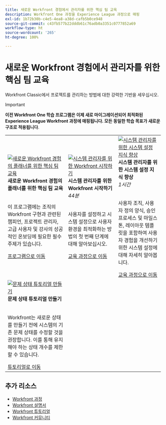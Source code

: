 ```yaml
---
title: 새로운 Workfront 경험에서 관리자를 위한 핵심 팀 교육
description: Workfront One 과정을 Experience League 과정으로 매핑
exl-id: 1b72b30b-c4e5-4ea8-a38d-cafb5b0ce948
source-git-commit: c43fb577b22dddb61c76adb0a3351c0777852a69
workflow-type: ht
source-wordcount: '265'
ht-degree: 100%

---
```


# 새로운 Workfront 경험에서 관리자를 위한 핵심 팀 교육

Workfront Classic에서 프로젝트를 관리하는 방법에 대한 강력한 기반을 세우십시오.

>[!IMPORTANT]
>
>**이전 Workfront One 학습 프로그램은 이제 새로 마이그레이션되어 최적화된 Experience League Workfront 과정에 매핑됩니다.  모든 동일한 학습 목표가 새로운 구조로 적용됩니다**.

<table>
  <tr>
   <td>
      <a href="https://experienceleague.adobe.com/docs/workfront-course-map/using/learning-programs/core-team-training-program-for-planners.html?lang=ko-KR">
      <img alt="새로운 Workfront 경험의 플래너를 위한 핵심 팀 교육" src="https://cdn.experienceleague.adobe.com/thumb/get-started-with-workfront-for-planners.png"/>
      </a>
      <div>
         <strong>새로운 Workfront 경험의 플래너를 위한 핵심 팀 교육</strong></a>         
      </div>
      <p>
        <br/>
         이 프로그램에는 조직의 Workfront 구현과 관련된 챔피언, 프로젝트 관리자, 고급 사용자 및 강사의 성공적인 온보딩에 필요한 필수 주제가 있습니다.
      </p>
      <a  rel="noreferrer" target="_blank" href="https://experienceleague.adobe.com/docs/workfront-course-map/using/learning-programs/core-team-training-program-for-planners.html?lang=ko-KR" class="spectrum-Button spectrum-Button--primary spectrum-Button--sizeM">
      <span class="spectrum-Button-label has-no-wrap has-text-weight-bold">프로그램으로 이동</span>
      </a>
   </td>   
   <td>
      <a href="https://experienceleague.adobe.com/?recommended=Workfront-A-1-2022.1.admin">
      <img alt="시스템 관리자를 위한 Workfront 시작하기" src="https://cdn.experienceleague.adobe.com/thumb/create-custom-reports-and-dashboards.png"/>
      </a>
      <div>
         <strong>시스템 관리자를 위한 Workfront 시작하기</strong></a>
         <br/><em>44분</em>
      </div>
      <p>
        <br/>
         사용자를 설정하고 시스템 설정으로 사용자 환경을 최적화하는 방법의 첫 번째 단계에 대해 알아보십시오.
      </p>
      <a  rel="noreferrer" target="_blank" href="https://experienceleague.adobe.com/?recommended=Workfront-A-1-2022.1.admin" class="spectrum-Button spectrum-Button--primary spectrum-Button--sizeM">
      <span class="spectrum-Button-label has-no-wrap has-text-weight-bold">교육 과정으로 이동</span>
      </a>
   </td>
    <td>
      <a href="https://experienceleague.adobe.com/?recommended=Workfront-A-1-2022.2.admin">
      <img alt="시스템 관리자를 위한 시스템 설정 지식 향상" src="https://cdn.experienceleague.adobe.com/thumb/further-your-system-settings-knowledge-for-system-administrators.png"/>
      </a>
      <div>
         <strong>시스템 관리자를 위한 시스템 설정 지식 향상</strong></a>
         <br/><em>1시간</em>
      </div>
      <p>
        <br/>
         사용자 조직, 사용자 정의 양식, 승인 프로세스 및 마일스톤, 레이아웃 템플릿을 포함하여 사용자 경험을 개선하기 위한 시스템 설정에 대해 자세히 알아봅니다.
      </p>
      <a  rel="noreferrer" target="_blank" href="https://experienceleague.adobe.com/?recommended=Workfront-A-1-2022.2.admin" class="spectrum-Button spectrum-Button--primary spectrum-Button--sizeM">
      <span class="spectrum-Button-label has-no-wrap has-text-weight-bold">교육 과정으로 이동</span>
      </a>
   </td>
  </tr>
    <tr>
   <td>
      <a href="https://experienceleague.adobe.com/docs/workfront-learn/tutorials-workfront/administration-and-setup/configure-system-defaults/create-an-issue-status.html?lang=ko-KR">
      <img alt="문제 상태 튜토리얼 만들기" src="https://cdn.experienceleague.adobe.com/thumb/docs-workfront.png"/>
      </a>
      <div>
         <strong>문제 상태 튜토리얼 만들기</strong></a>
      </div>
      <p>
        <br/>
         Workfront는 새로운 상태를 만들기 전에 시스템의 기존 문제 상태를 수정할 것을 권장합니다. 이를 통해 유지해야 하는 상태 개수를 제한할 수 있습니다.
      </p>
      <a  rel="noreferrer" target="_blank" href="https://experienceleague.adobe.com/docs/workfront-learn/tutorials-workfront/administration-and-setup/configure-system-defaults/create-an-issue-status.html?lang=ko-KR" class="spectrum-Button spectrum-Button--primary spectrum-Button--sizeM">
      <span class="spectrum-Button-label has-no-wrap has-text-weight-bold">튜토리얼로 이동</span>
      </a>
   </td>   
  </tr>
</table>

## 추가 리소스

* [Workfront 과정](https://experienceleague.adobe.com/?lang=en&amp;Solution=Workfront#courses)
* [Workfront 설명서](https://experienceleague.adobe.com/docs/workfront.html)
* [Workfront 튜토리얼](https://experienceleague.adobe.com/docs/workfront-learn/tutorials-workfront/home.html)
* [Workfront 커뮤니티](https://experienceleaguecommunities.adobe.com/t5/workfront/ct-p/workfront)
